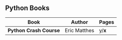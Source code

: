 ## Python Books

| Book | Author            | Pages |
|:----:|-------------------|-------|
|**Python Crash Course**| Eric Matthes |y/**x**|

